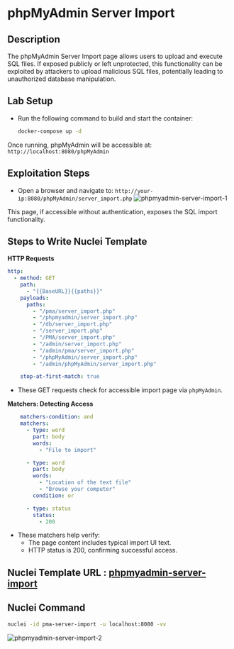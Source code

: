 # phpMyAdmin Server Import

## Description

The phpMyAdmin Server Import page allows users to upload and execute SQL files. If exposed publicly or left unprotected, this functionality can be exploited by attackers to upload malicious SQL files, potentially leading to unauthorized database manipulation.

## Lab Setup

- Run the following command to build and start the container:

  ```bash
  docker-compose up -d
  ```
Once running, phpMyAdmin will be accessible at: `http://localhost:8080/phpMyAdmin`

## Exploitation Steps
- Open a browser and navigate to: `http://your-ip:8080/phpMyAdmin/server_import.php`
![phpmyadmin-server-import-1](https://github.com/user-attachments/assets/c76919f7-7b52-44e8-a841-d1139e53a16f)

This page, if accessible without authentication, exposes the SQL import functionality.
## Steps to Write Nuclei Template


**HTTP Requests**
```yaml
http:
  - method: GET
    path:
      - "{{BaseURL}}{{paths}}"
    payloads:
      paths:
        - "/pma/server_import.php"
        - "/phpmyadmin/server_import.php"
        - "/db/server_import.php"
        - "/server_import.php"
        - "/PMA/server_import.php"
        - "/admin/server_import.php"
        - "/admin/pma/server_import.php"
        - "/phpMyAdmin/server_import.php"
        - "/admin/phpMyAdmin/server_import.php"

    stop-at-first-match: true
```
- These GET requests check for accessible import page via `phpMyAdmin`.

**Matchers: Detecting Access**
```yaml
    matchers-condition: and
    matchers:
      - type: word
        part: body
        words:
          - "File to import"

      - type: word
        part: body
        words:
          - "Location of the text file"
          - "Browse your computer"
        condition: or

      - type: status
        status:
          - 200
```

- These matchers help verify:
    - The page content includes typical import UI text.
    - HTTP status is 200, confirming successful access.

## Nuclei Template URL : [phpmyadmin-server-import](https://github.com/projectdiscovery/nuclei-templates/blob/main/http/misconfiguration/phpmyadmin/phpmyadmin-server-import.yaml)

## Nuclei Command  

```bash
nuclei -id pma-server-import -u localhost:8080 -vv
```
![phpmyadmin-server-import-2](https://github.com/user-attachments/assets/2f8bb644-1a94-489c-92df-d5257688dd69)
